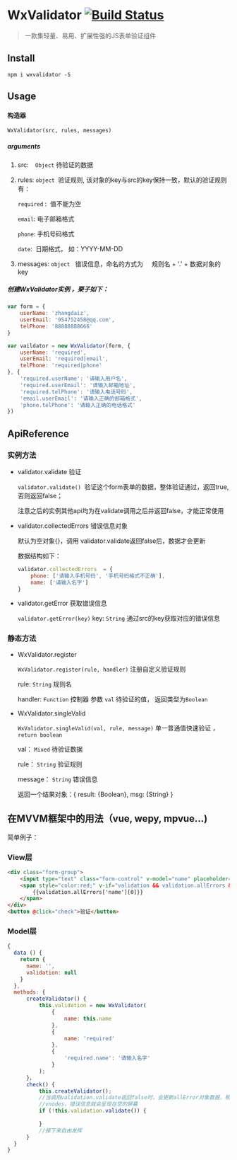 # **WxValidator** [![Build Status](https://travis-ci.org/diamondloler/WxValidator.svg?branch=master)](https://travis-ci.org/diamondloler/WxValidator)

> 一款集轻量、易用、扩展性强的JS表单验证组件

## Install

`npm i wxvalidator -S`

## Usage

#### 构造器

`WxValidator(src, rules, messages)`

##### arguments

1. src:  ` Object`   待验证的数据

2. rules: ``object``  验证规则, 该对象的key与src的key保持一致，默认的验证规则有：

   `required` :  值不能为空

   `email`: 电子邮箱格式

   `phone`: 手机号码格式

   `date`:  日期格式， 如：YYYY-MM-DD

3. messages: `object`   错误信息，命名的方式为     规则名 \+ '.' \+ 数据对象的 key

##### 创建WxValidator实例 ，栗子如下：

```javascript
var form = {
    userName: 'zhangdaiz',
    userEmail: '954752458@qq.com',
    telPhone: '88888888666'
}

var vaildator = new WxValidator(form, {
    userName: 'required',
    userEmail: 'required|email',
    telPhone: 'required|phone'
}, {
    'required.userName': '请输入用户名',
    'required.userEmail': '请输入邮箱地址',
    'required.telPhone': '请输入电话号码',
    'email.userEmail': '请输入正确的邮箱格式',
    'phone.telPhone': '请输入正确的电话格式'
})
```



## ApiReference

### 实例方法

- validator.validate 验证

  `validator.validate()`  验证这个form表单的数据，整体验证通过，返回true, 否则返回false；

  注意之后的实例其他api均为在validate调用之后并返回false，才能正常使用

- validator.collectedErrors 错误信息对象 

  默认为空对象{}，调用 validator.validate返回false后，数据才会更新

  数据结构如下：

  ```javascript
  validator.collectedErrors  = {
      phone: ['请输入手机号码', '手机号码格式不正确'],
      name: ['请输入名字']
  }
  ```

- validator.getError 获取错误信息

  `validator.getError(key)` key: `String`  通过src的key获取对应的错误信息

### 静态方法

- WxValidator.register

  `WxValidator.register(rule, handler)` 注册自定义验证规则

  rule: `String` 规则名

  handler: `Function` 控制器 参数 `val` 待验证的值， 返回类型为`Boolean`

- WxValidator.singleValid

  `WxValidator.singleValid(val, rule, message)` 单一普通值快速验证 ，`return boolean`

  val： `Mixed` 待验证数据

  rule： `String` 验证规则

  message： `String` 错误信息

  返回一个结果对象：{ result: {Boolean},  msg: {String}​ }


## 在MVVM框架中的用法（vue, wepy, mpvue...)

简单例子：

### View层

```html
<div class="form-group">
    <input type="text" class="form-control" v-model="name" placeholder="名字" />
    <span style="color:red;" v-if="validation && validation.allErrors && validation.allErrors['name']">
        {{validation.allErrors['name'][0]}}
    </span>
</div>
<button @click="check">验证</button>
```



### Model层

```javascript
{
  data () {
    return {
      name: '',
      validation: null
    }
  }, 
  methods: {
      createValidator() {
          this.validation = new WxValidator(
              {
                  name: this.name
              },
              {
                  name: 'required'
              },
              {
                  'required.name': '请输入名字'
              }
          );
      }，
      check() {
          this.createValidator();
          //当调用validation.validate返回false时，会更新allError对象数据，稍后框架会异步更新
          //vnodes，错误信息就会呈现在您的屏幕
          if (!this.validation.validate()) {
              
          }
          //接下来自由发挥 
      }
  }
}
```


